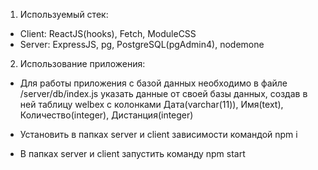 1. Используемый стек: 


- Client: ReactJS(hooks), Fetch, ModuleCSS 
- Server: ExpressJS, pg, PostgreSQL(pgAdmin4), nodemone

2. Использование приложения:

  * Для работы приложения с базой данных необходимо в файле /server/db/index.js указать данные от своей базы данных, создав в ней таблицу welbex с колонками Дата(varchar(11)), Имя(text), Количество(integer), Дистанция(integer)
  
  * Установить в папках server и client зависимости командой npm i
  
  * В папках server и client запустить команду npm start 




